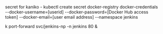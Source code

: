 secret for kaniko - kubectl create secret docker-registry docker-credentials --docker-username=[userid] --docker-password=[Docker Hub access token] --docker-email=[user email address] --namespace jenkins


k port-forward svc/jenkins-np -n jenkins 80 &